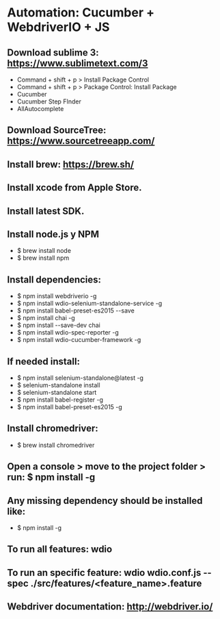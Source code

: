 Automation: Cucumber + WebdriverIO + JS
========================================

## Download sublime 3: https://www.sublimetext.com/3
- Command + shift + p > Install Package Control
- Command + shift + p > Package Control: Install Package
- Cucumber
- Cucumber Step FInder
- AllAutocomplete
## Download SourceTree: https://www.sourcetreeapp.com/
## Install brew: https://brew.sh/
## Install xcode from Apple Store.
## Install latest SDK.
## Install node.js y NPM
- $ brew install node
- $ brew install npm
## Install dependencies:
- $ npm install webdriverio -g
- $ npm install wdio-selenium-standalone-service -g
- $ npm install babel-preset-es2015 --save
- $ npm install chai -g
- $ npm install --save-dev chai
- $ npm install wdio-spec-reporter -g
- $ npm install wdio-cucumber-framework -g
## If needed install:
- $ npm install selenium-standalone@latest -g
- $ selenium-standalone install
- $ selenium-standalone start
- $ npm install babel-register -g
- $ npm install babel-preset-es2015 -g
## Install chromedriver:
- $ brew install chromedriver
## Open a console > move to the project folder > run: $ npm install -g
## Any missing dependency should be installed like:
- $ npm install <dependency> -g
## To run all features: wdio
## To run an specific feature: wdio wdio.conf.js --spec ./src/features/<feature_name>.feature

## Webdriver documentation: http://webdriver.io/